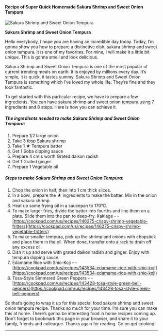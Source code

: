             

#### Recipe of Super Quick Homemade Sakura Shrimp and Sweet Onion Tempura

![Sakura Shrimp and Sweet Onion Tempura](https://img-global.cpcdn.com/recipes/5204084773617664/751x532cq70/sakura-shrimp-and-sweet-onion-tempura-recipe-main-photo.jpg)

**Sakura Shrimp and Sweet Onion Tempura**

Hello everybody, I hope you are having an incredible day today. Today, I’m gonna show you how to prepare a distinctive dish, sakura shrimp and sweet onion tempura. It is one of my favorites. For mine, I will make it a little bit unique. This is gonna smell and look delicious.

Sakura Shrimp and Sweet Onion Tempura is one of the most popular of current trending meals on earth. It is enjoyed by millions every day. It’s simple, it is quick, it tastes yummy. Sakura Shrimp and Sweet Onion Tempura is something which I’ve loved my whole life. They’re fine and they look fantastic.

To get started with this particular recipe, we have to prepare a few ingredients. You can have sakura shrimp and sweet onion tempura using 7 ingredients and 8 steps. Here is how you can achieve it.

##### The ingredients needed to make Sakura Shrimp and Sweet Onion Tempura:

1.  Prepare 1/2 large onion
2.  Take 3 tbsp Sakura shrimp
3.  Take 1 ★ Tempura batter
4.  Get 1 Soba dipping sauce
5.  Prepare 4 cm's worth Grated daikon radish
6.  Get 1 Grated ginger
7.  Prepare 1 Vegetable oil

##### Steps to make Sakura Shrimp and Sweet Onion Tempura:

1.  Chop the onion in half, then into 1 cm thick slices.
2.  In a bowl, prepare the ★ ingredients to make the batter. Mix in the onion and sakura shrimp.
3.  Heat up some frying oil in a saucepan to 170℃.
4.  To make larger fries, divide the batter into fourths and line them on a plate. Slide them into the pan to deep-fry. Kakiage - - [https://cookpad.com/us/recipes/146275-crispy-shrimp-vegetable-fritters](https://cookpad.com/us/recipes/146275-crispy-shrimp-vegetable-fritters)
5.  To make smaller tempura, pick up the shrimp and onions with chopstick and place them in the oil. When done, transfer onto a rack to drain off any excess oil.
6.  Dish it up and serve with grated daikon radish and ginger. Enjoy with tempura dipping sauce.
7.  Edamame Rice with Shio-Koji - - [https://cookpad.com/us/recipes/143534-edamame-rice-with-shio-koji](https://cookpad.com/us/recipes/143534-edamame-rice-with-shio-koji)
8.  Tosa-Style Simmered Green Peppers - - [https://cookpad.com/us/recipes/143428-tosa-style-green-bell-peppers](https://cookpad.com/us/recipes/143428-tosa-style-green-bell-peppers)

So that’s going to wrap it up for this special food sakura shrimp and sweet onion tempura recipe. Thanks so much for your time. I’m sure you can make this at home. There’s gonna be interesting food in home recipes coming up. Don’t forget to bookmark this page in your browser, and share it to your family, friends and colleague. Thanks again for reading. Go on get cooking!

* * *